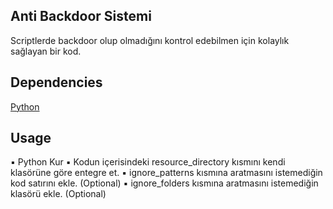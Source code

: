 ## Anti Backdoor Sistemi
Scriptlerde backdoor olup olmadığını kontrol edebilmen için kolaylık sağlayan bir kod.
## Dependencies 
[Python ](https://www.python.org/)

## Usage
▪ Python Kur
▪ Kodun içerisindeki resource_directory kısmını kendi klasörüne göre entegre et.
▪ ignore_patterns kısmına aratmasını istemediğin kod satırını ekle. (Optional)
▪ ignore_folders kısmına aratmasını istemediğin klasörü ekle. (Optional)
